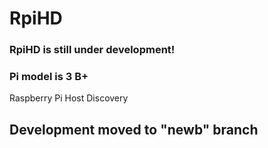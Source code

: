 # RpiHD

### RpiHD is still under development!
### Pi model is 3 B+
Raspberry Pi Host Discovery

## Development moved to "newb" branch

